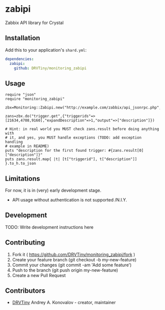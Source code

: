 # zabipi

Zabbix API library for Crystal

## Installation

Add this to your application's `shard.yml`:

```yaml
dependencies:
  zabipi:
    github: DRVTiny/monitoring_zabipi
```

## Usage

```crystal
require "json"
require "monitoring_zabipi"

zbx=Monitoring::Zabipi.new("http://example.com/zabbix/api_jsonrpc.php","your_frontend_login","your_frontend_password")

zans=zbx.do("trigger.get",{"triggerids"=>[21634,4708,9160],"expandDescription"=>1,"output"=>["description"]})

# Hint: in real world you MUST check zans.result before doing anything with
# it, and yes, you MUST handle exceptions (TODO: add exception handling
# example in README)
puts "description for the first found trigger: #{zans.result[0]["description"]}"
puts zans.result.map{ |t| [t["triggerid"], t["description"]] }.to_h.to_json
```

## Limitations

For now, it is in (very) early development stage.

* API usage without authentication is not supported /N.I.Y.

## Development

TODO: Write development instructions here

## Contributing

1. Fork it ( https://github.com/DRVTiny/monitoring_zabipi/fork )
2. Create your feature branch (git checkout -b my-new-feature)
3. Commit your changes (git commit -am 'Add some feature')
4. Push to the branch (git push origin my-new-feature)
5. Create a new Pull Request

## Contributors

- [DRVTiny](https://github.com/DRVTiny) Andrey A. Konovalov - creator, maintainer
